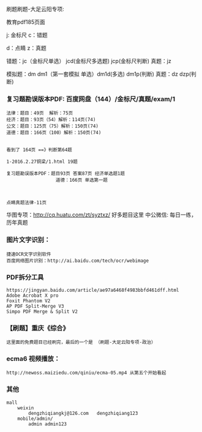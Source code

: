 刷题刷题-大足云阳专项:

教育pdf185页面



j: 金标尺
c：错题

d：点睛
z：真题

错题：jc（金标尺单选）  jcd(金标尺多选题)   jcp(金标尺判断)
真题：jz

模拟题：dm dm1（第一套模拟 单选）dm1d(多选) dm1p(判断) 
真题：dz  dzp(判断) 


### 复习题勘误版本PDF: 百度网盘（144）/金标尺/真题/exam/1
    法律：题目：49页  解析：75页
    经济：题目：93页（54）解析：114页(74)
    公文：题目：125页（75）解析：150页(74)
    道德：题目：166页（100）解析：150页(74)
    
    
    看到了 164页 ==》判断第64题

    1-2016.2.27铜梁/1.html 19题

    复习题勘误版本PDF：题目93页 答案87页 经济单选题1题
                      道德：166页 单选第一题         
                      
                                  

    点睛真题法律-11页



华图专项：http://cq.huatu.com/zt/syztxz/ 好多题目这里
中公微信: 每日一练，历年真题


### 图片文字识别：
    捷速OCR文字识别软件
    百度网络图片识别：http://ai.baidu.com/tech/ocr/webimage

### PDF拆分工具
    https://jingyan.baidu.com/article/ae97a6468f4983bbfd461dff.html
    Adobe Acrobat X pro
    Foxit Phantom V2
    AP PDF Split-Merge V3
    Simpo PDF Merge & Split V2    

### 【刷题】重庆《综合》
    这里面的免费题目已经刷完，最后的一个是 （刷题-大足云阳专项-政治）



### ecma6 视频播放：
    http://newoss.maiziedu.com/qiniu/ecma-05.mp4 从第五个开始看起

### 其他
    mall 
        weixin    
            dengzhiqiangkj@126.com   dengzhiqiang123   
        mobile/admin/
            admin admin123